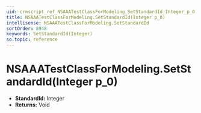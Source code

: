 ```yaml
---
uid: crmscript_ref_NSAAATestClassForModeling_SetStandardId_Integer_p_0
title: NSAAATestClassForModeling.SetStandardId(Integer p_0)
intellisense: NSAAATestClassForModeling.SetStandardId
sortOrder: 8948
keywords: SetStandardId(Integer)
so.topic: reference
---
```


# NSAAATestClassForModeling.SetStandardId(Integer p_0)

* **StandardId:** Integer
* **Returns:** Void

